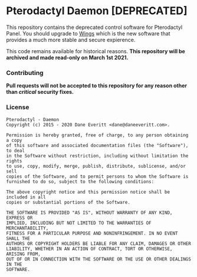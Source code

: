 # Pterodactyl Daemon [DEPRECATED]
This repository contains the deprecated control software for Pterodactyl Panel. You should upgrade to [Wings](https://github.com/pterodactyl/wings) which is the new software that provides a much more stable and secure expierence.

This code remains available for historical reasons. **This repository will be archived and made read-only on March 1st 2021.**

### Contributing
**Pull requests will not be accepted to this repository for any reason other than _critical_ security fixes.**

### License
```
Pterodactyl - Daemon
Copyright (c) 2015 - 2020 Dane Everitt <dane@daneeveritt.com>.

Permission is hereby granted, free of charge, to any person obtaining a copy
of this software and associated documentation files (the "Software"), to deal
in the Software without restriction, including without limitation the rights
to use, copy, modify, merge, publish, distribute, sublicense, and/or sell
copies of the Software, and to permit persons to whom the Software is
furnished to do so, subject to the following conditions:

The above copyright notice and this permission notice shall be included in all
copies or substantial portions of the Software.

THE SOFTWARE IS PROVIDED "AS IS", WITHOUT WARRANTY OF ANY KIND, EXPRESS OR
IMPLIED, INCLUDING BUT NOT LIMITED TO THE WARRANTIES OF MERCHANTABILITY,
FITNESS FOR A PARTICULAR PURPOSE AND NONINFRINGEMENT. IN NO EVENT SHALL THE
AUTHORS OR COPYRIGHT HOLDERS BE LIABLE FOR ANY CLAIM, DAMAGES OR OTHER
LIABILITY, WHETHER IN AN ACTION OF CONTRACT, TORT OR OTHERWISE, ARISING FROM,
OUT OF OR IN CONNECTION WITH THE SOFTWARE OR THE USE OR OTHER DEALINGS IN THE
SOFTWARE.
```

